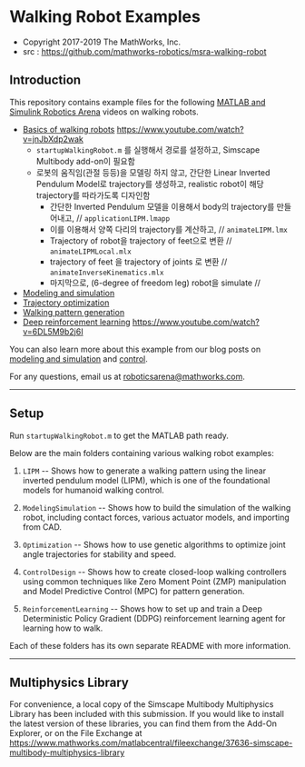 # Walking Robot Examples
- Copyright 2017-2019 The MathWorks, Inc.
- src : https://github.com/mathworks-robotics/msra-walking-robot

## Introduction
This repository contains example files for the following [MATLAB and Simulink Robotics Arena](https://www.mathworks.com/academia/student-competitions/roboticsarena.html) videos on walking robots.

* [Basics of walking robots](https://www.mathworks.com/videos/model-based-control-of-humanoid-walking-1574399243682.html) https://www.youtube.com/watch?v=jnJbXdp2wak
  * `startupWalkingRobot.m` 를 실행해서 경로를 설정하고, Simscape Multibody add-on이 필요함
  * 로봇의 움직임(관절 등등)을 모델링 하지 않고, 간단한 Linear Inverted Pendulum Model로 trajectory를 생성하고, realistic robot이 해당 trajectory를 따라가도록 디자인함
    * 간단한 Inverted Pendulum 모델을 이용해서 body의 trajectory를 만들어내고, // `applicationLIPM.lmapp`
    * 이를 이용해서 양쪽 다리의 trajectory를 계산하고, // `animateLIPM.lmx`
    * Trajectory of robot을 trajectory of feet으로 변환 // `animateLIPMLocal.mlx`
    * trajectory of feet 을 trajectory of joints 로 변환 // `animateInverseKinematics.mlx`
    * 마지막으로, (6-degree of freedom leg) robot을 simulate // 
* [Modeling and simulation](https://www.mathworks.com/videos/modeling-and-simulation-of-walking-robots-1576560207573.html)
* [Trajectory optimization](https://www.mathworks.com/videos/matlab-and-simulink-robotics-arena-walking-robots-part-3-trajectory-optimization-1506440520726.html)
* [Walking pattern generation](https://www.mathworks.com/videos/matlab-and-simulink-robotics-arena-walking-robots-pattern-generation-1546434170253.html)
* [Deep reinforcement learning](https://kr.mathworks.com/videos/deep-reinforcement-learning-for-walking-robots--1551449152203.html) https://www.youtube.com/watch?v=6DL5M9b2j6I

You can also learn more about this example from our blog posts on 
[modeling and simulation](https://blogs.mathworks.com/racing-lounge/2017/10/11/walking-robot-modeling-and-simulation) 
and [control](https://blogs.mathworks.com/racing-lounge/2019/04/24/walking-robot-control/).

For any questions, email us at roboticsarena@mathworks.com.

---

## Setup
Run `startupWalkingRobot.m` to get the MATLAB path ready.

Below are the main folders containing various walking robot examples:

1.  `LIPM` -- Shows how to generate a walking pattern using the 
linear inverted pendulum model (LIPM), which is one of the foundational 
models for humanoid walking control.

2. `ModelingSimulation` -- Shows how to build the simulation of the walking 
robot, including contact forces, various actuator models, and importing from CAD.

3. `Optimization` -- Shows how to use genetic algorithms to optimize joint angle
trajectories for stability and speed.

4. `ControlDesign` -- Shows how to create closed-loop walking controllers 
using common techniques like Zero Moment Point (ZMP) manipulation and 
Model Predictive Control (MPC) for pattern generation.

5. `ReinforcementLearning` -- Shows how to set up and train a Deep Deterministic 
Policy Gradient (DDPG) reinforcement learning agent for learning how to walk.

Each of these folders has its own separate README with more information.

---

## Multiphysics Library
For convenience, a local copy of the Simscape Multibody Multiphysics Library 
has been included with this submission. If you would like to install the 
latest version of these libraries, you can find them from the Add-On Explorer, 
or on the File Exchange at https://www.mathworks.com/matlabcentral/fileexchange/37636-simscape-multibody-multiphysics-library
